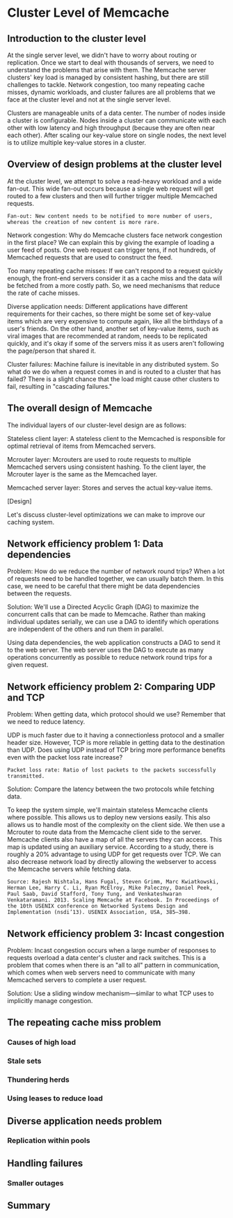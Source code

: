 # Cluster Level of Memcache

## Introduction to the cluster level
At the single server level, we didn't have to worry about routing or replication. Once we start to deal with thousands of servers, we need to understand the problems that arise with them. The Memcache server clusters' key load is managed by consistent hashing, but there are still challenges to tackle. Network congestion, too many repeating cache misses, dynamic workloads, and cluster failures are all problems that we face at the cluster level and not at the single server level.

Clusters are manageable units of a data center. The number of nodes inside a cluster is configurable. Nodes inside a cluster can communicate with each other with low latency and high throughput (because they are often near each other). After scaling our key-value store on single nodes, the next level is to utilize multiple key-value stores in a cluster.



## Overview of design problems at the cluster level
At the cluster level, we attempt to solve a read-heavy workload and a wide fan-out. This wide fan-out occurs because a single web request will get routed to a few clusters and then will further trigger multiple Memcached requests.

```
Fan-out: New content needs to be notified to more number of users, whereas the creation of new content is more rare.
```

Network congestion: Why do Memcache clusters face network congestion in the first place? We can explain this by giving the example of loading a user feed of posts. One web request can trigger tens, if not hundreds, of Memcached requests that are used to construct the feed.

Too many repeating cache misses: If we can't respond to a request quickly enough, the front-end servers consider it as a cache miss and the data will be fetched from a more costly path. So, we need mechanisms that reduce the rate of cache misses.

Diverse application needs: Different applications have different requirements for their caches, so there might be some set of key-value items which are very expensive to compute again, like all the birthdays of a user's friends. On the other hand, another set of key-value items, such as viral images that are recommended at random, needs to be replicated quickly, and it's okay if some of the servers miss it as users aren't following the page/person that shared it.

Cluster failures: Machine failure is inevitable in any distributed system. So what do we do when a request comes in and is routed to a cluster that has failed? There is a slight chance that the load might cause other clusters to fail, resulting in "cascading failures."


## The overall design of Memcache
The individual layers of our cluster-level design are as follows:

Stateless client layer: A stateless client to the Memcached is responsible for optimal retrieval of items from Memcached servers.

Mcrouter layer: Mcrouters are used to route requests to multiple Memcached servers using consistent hashing. To the client layer, the Mcrouter layer is the same as the Memcached layer.

Memcached server layer: Stores and serves the actual key-value items.

[Design]

Let's discuss cluster-level optimizations we can make to improve our caching system.



## Network efficiency problem 1: Data dependencies
Problem: How do we reduce the number of network round trips? When a lot of requests need to be handled together, we can usually batch them. In this case, we need to be careful that there might be data dependencies between the requests.


Solution: We'll use a Directed Acyclic Graph (DAG) to maximize the concurrent calls that can be made to Memcache. Rather than making individual updates serially, we can use a DAG to identify which operations are independent of the others and run them in parallel.

Using data dependencies, the web application constructs a DAG to send it to the web server. The web server uses the DAG to execute as many operations concurrently as possible to reduce network round trips for a given request.



## Network efficiency problem 2: Comparing UDP and TCP
Problem: When getting data, which protocol should we use? Remember that we need to reduce latency.

UDP is much faster due to it having a connectionless protocol and a smaller header size. However, TCP is more reliable in getting data to the destination than UDP. Does using UDP instead of TCP bring more performance benefits even with the packet loss rate increase?
```
Packet loss rate: Ratio of lost packets to the packets successfully transmitted.
```
Solution: Compare the latency between the two protocols while fetching data.

To keep the system simple, we'll maintain stateless Memcache clients where possible. This allows us to deploy new versions easily. This also allows us to handle most of the complexity on the client side. We then use a Mcrouter to route data from the Memcache client side to the server. Memcache clients also have a map of all the servers they can access. This map is updated using an auxiliary service. According to a study, there is roughly a 20% advantage to using UDP for get requests over TCP. We can also decrease network load by directly allowing the webserver to access the Memcache servers while fetching data.

```
Source: Rajesh Nishtala, Hans Fugal, Steven Grimm, Marc Kwiatkowski, Herman Lee, Harry C. Li, Ryan McElroy, Mike Paleczny, Daniel Peek, Paul Saab, David Stafford, Tony Tung, and Venkateshwaran Venkataramani. 2013. Scaling Memcache at Facebook. In Proceedings of the 10th USENIX conference on Networked Systems Design and Implementation (nsdi’13). USENIX Association, USA, 385–398.
```



## Network efficiency problem 3: Incast congestion
Problem: Incast congestion occurs when a large number of responses to requests overload a data center's cluster and rack switches. This is a problem that comes when there is an "all to all" pattern in communication, which comes when web servers need to communicate with many Memcached servers to complete a user request.

Solution: Use a sliding window mechanism—similar to what TCP uses to implicitly manage congestion.

## The repeating cache miss problem
### Causes of high load
### Stale sets
### Thundering herds
### Using leases to reduce load
## Diverse application needs problem
### Replication within pools
## Handling failures
### Smaller outages
## Summary
